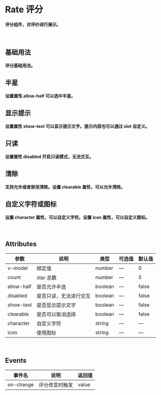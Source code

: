 <script setup>
import demo1 from './demo1.vue'
import demo2 from './demo2.vue'
import demo3 from './demo3.vue'
import demo4 from './demo4.vue'
import demo5 from './demo5.vue'
import demo6 from './demo6.vue'
import preview from '@/components/preview.vue'
</script>

# Rate 评分

#### 评分组件，对评价进行展示。

<br/>

## 基础用法
#### 评分基础用法。
<div class="source">
  <demo1/>
</div>
<preview compName="rate" demoName="demo1"/>


## 半星
#### 设置属性 allow-half 可以选中半星。
<div class="source">
  <demo2/>
</div>
<preview compName="rate" demoName="demo2"/>


## 显示提示
#### 设置属性 show-text 可以显示提示文字。提示内容也可以通过 slot 自定义。
<div class="source">
  <demo3/>
</div>
<preview compName="rate" demoName="demo3"/>


## 只读
#### 设置属性 disabled 开启只读模式，无法交互。
<div class="source">
  <demo4/>
</div>
<preview compName="rate" demoName="demo4"/>


## 清除
#### 支持允许或者禁用清除。设置 clearable 属性，可以允许清除。
<div class="source">
  <demo5/>
</div>
<preview compName="rate" demoName="demo5"/>


## 自定义字符或图标
#### 设置 character 属性，可以自定义字符。设置 icon 属性，可以自定义图标。
<div class="source">
  <demo6/>
</div>
<preview compName="rate" demoName="demo6"/>

<br/>

## Attributes
| 参数            | 说明                         | 类型             | 可选值                  | 默认值  |
|---------------  |----------------------        |---------------- |-----------------------  |-------- |
| v-model         | 绑定值                       | number           |  —                      | 0       |
| count           | star 总数                    | number           |  —                      | 5       |
| allow-half      | 是否允许半选                  | boolean          |  —                      | false   |
| disabled        | 是否只读，无法进行交互         | boolean          |  —                      | false   |
| show-text       | 是否显示提示文字              | boolean          |  —                      | false    |
| clearable       | 是否可以取消选择              | boolean          |  —                      | false    |
| character       | 自定义字符                    | string           |  —                      | —        |
| icon            | 使用图标                      | string           |  —                      | —        |

<br/>

## Events
| 事件名                   | 说明                   | 返回值          |
|---------------------    |--------------          |---------        |
| on-change               | 评分改变时触发          | 	value         |

<br/>